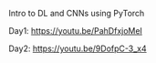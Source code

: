 Intro to DL and CNNs using PyTorch

Day1: https://youtu.be/PahDfxjoMeI

Day2: https://youtu.be/9DofpC-3_x4